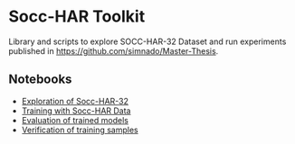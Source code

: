 # Socc-HAR Toolkit

Library and scripts to explore SOCC-HAR-32 Dataset and run experiments published in https://github.com/simnado/Master-Thesis.

## Notebooks

 * [Exploration of Socc-HAR-32](https://colab.research.google.com/drive/1rBi6GU8rCloI1013D8_bdS5vQ0wbhAiq)
 * [Training with Socc-HAR Data](https://colab.research.google.com/drive/1SNGI_SLeCjjP26Xv5oM9zED2Ijvvl6Ew)
 * [Evaluation of trained models](https://colab.research.google.com/drive/1SNMLyuE13LLK_ZDzbEKSrUedHR4cdYpp)
 * [Verification of training samples](https://colab.research.google.com/drive/168NTrLnJpZpejJ2O0vl94cG7qVtIKTfk)

